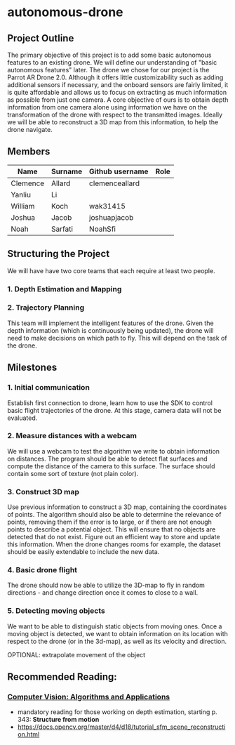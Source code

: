 # autonomous-drone

## Project Outline

The primary objective of this project is to add some basic autonomous features to an existing drone. 
We will define our understanding of "basic autonomous features" later.
The drone we chose for our project is the Parrot AR Drone 2.0. Although it offers little customizability such as adding additional sensors if necessary, and the onboard sensors are fairly limited, it is quite affordable and allows us to focus on extracting as much information as possible from just one camera.
A core objective of ours is to obtain depth information from one camera alone using information we have on the transformation of the drone with respect to the transmitted images. 
Ideally we will be able to reconstruct a 3D map from this information, to help the drone navigate. 

## Members

| Name     | Surname | Github username | Role |
| -------- | ------- | --------------- | ---- |
| Clemence | Allard  | clemenceallard  |      |
| Yanliu   | Li      |                 |      |
| William  | Koch    | wak31415        |      |
| Joshua   | Jacob   | joshuapjacob    |      |
| Noah     | Sarfati | NoahSfi         |      |

## Structuring the Project

We will have have two core teams that each require at least two people. 

### 1. Depth Estimation and Mapping

### 2. Trajectory Planning

This team will implement the intelligent features of the drone. Given the depth information (which is continuously being updated), the drone will need to make decisions on which path to fly. This will depend on the task of the drone.

## Milestones

### 1. Initial communication

Establish first connection to drone, learn how to use the SDK to control basic flight trajectories of the drone. 
At this stage, camera data will not be evaluated.

### 2. Measure distances with a webcam

We will use a webcam to test the algorithm we write to obtain information on distances. The program should be able to detect flat surfaces and compute the distance of the camera to this surface. The surface should contain some sort of texture (not plain color).

### 3. Construct 3D map

Use previous information to construct a 3D map, containing the coordinates of points. The algorithm should also be able to determine the relevance of points, removing them if the error is to large, or if there are not enough points to describe a potential object. This will ensure that no objects are detected that do not exist. 
Figure out an efficient way to store and update this information. When the drone changes rooms for example, the dataset should be easily extendable to include the new data.

### 4. Basic drone flight

The drone should now be able to utilize the 3D-map to fly in random directions - and change direction once it comes to close to a wall.

### 5. Detecting moving objects

We want to be able to distinguish static objects from moving ones. Once a moving object is detected, we want to obtain information on its location with respect to the drone (or in the 3d-map), as well as its velocity and direction.

OPTIONAL: extrapolate movement of the object


## Recommended Reading:

### [Computer Vision: Algorithms and Applications](http://szeliski.org/Book/)
- mandatory reading for those working on depth estimation, starting p. 343: **Structure from motion**
- https://docs.opencv.org/master/d4/d18/tutorial_sfm_scene_reconstruction.html
